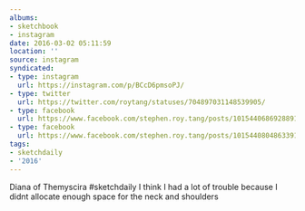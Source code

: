 ```yaml
---
albums:
- sketchbook
- instagram
date: 2016-03-02 05:11:59
location: ''
source: instagram
syndicated:
- type: instagram
  url: https://instagram.com/p/BCcD6pmsoPJ/
- type: twitter
  url: https://twitter.com/roytang/statuses/704897031148539905/
- type: facebook
  url: https://www.facebook.com/stephen.roy.tang/posts/10154406869288912:2
- type: facebook
  url: https://www.facebook.com/stephen.roy.tang/posts/10154408048633912
tags:
- sketchdaily
- '2016'
---
```


Diana of Themyscira #sketchdaily I think I had a lot of trouble because I didnt allocate enough space for the neck and shoulders